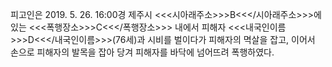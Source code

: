 피고인은 2019. 5. 26. 16:00경 제주시 <<<시아래주소>>>B<<</시아래주소>>>에 있는 <<<폭행장소>>>C<<</폭행장소>>> 내에서 피해자 <<<내국인이름>>>D<<</내국인이름>>>(76세)과 시비를 벌이다가 피해자의 멱살을 잡고, 이어서 손으로 피해자의 발목을 잡아 당겨 피해자를 바닥에 넘어뜨려 폭행하였다.
